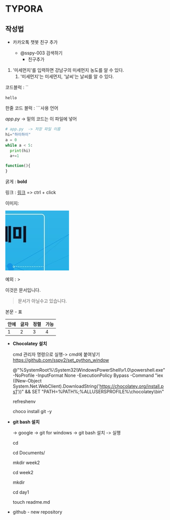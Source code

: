 # TYPORA

## 작성법

- 카카오톡 챗봇 친구 추가

  - @sspy-003 검색하기
    - 친구추가	

1. '미세먼지'를 입력하면 강남구의 미세먼지 농도를 알 수 있다.
   1. '미세먼지'는 미세먼지, '날씨'는 날씨를 알 수 있다.



코드블럭 : ``

`hello`

한줄 코드 블럭 : ```사용 언어

*app.py*  -> 밑의 코드는 이 파일에 넣어

```python
# app.py  -> 저장 파일 이름
hi="하이하이"
a = 0
while a < 5:
  print(hi)
  a+=1
```

```javascript
function(){
}
```



굵게 :  **bold**

링크 : [링크](https://www.naver.com)   => ctrl + click

이미지:

![그냥캡쳐](..\typora-user-images\1545021638497.png)



예외 : >

이것은 문서입니다.  

> 문서가 아닐수고 있습니다.



본문 -  표

| 안에 | 글자 | 정렬 | 가능 |
| ---- | ---- | ---- | ---- |
| 1    | 2    | 3    | 4    |



- **Chocolatey 설치**

  cmd 관리자 명령으로 실행-> cmd에 붙여넣기
  https://github.com/sspy2/set_python_window 

  @"%SystemRoot%\System32\WindowsPowerShell\v1.0\powershell.exe" -NoProfile -InputFormat None -ExecutionPolicy Bypass -Command "iex ((New-Object System.Net.WebClient).DownloadString('https://chocolatey.org/install.ps1'))" && SET "PATH=%PATH%;%ALLUSERSPROFILE%\chocolatey\bin" 

 	 refreshenv 

  	 choco install git -y



- **git bash 설치**

  -> google -> git for windows -> git bash 설치 -> 실행

  cd 

  cd Documents/

  mkdir week2

  cd week2

  mkdir

  cd day1

  touch readme.md


- github - new repository





